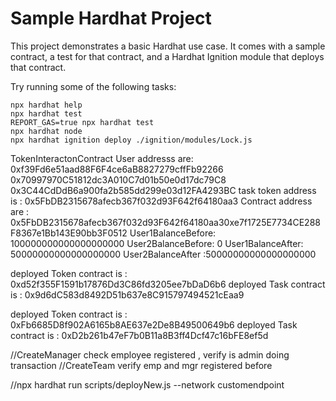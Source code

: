 # Sample Hardhat Project

This project demonstrates a basic Hardhat use case. It comes with a sample contract, a test for that contract, and a Hardhat Ignition module that deploys that contract.

Try running some of the following tasks:

```shell
npx hardhat help
npx hardhat test
REPORT_GAS=true npx hardhat test
npx hardhat node
npx hardhat ignition deploy ./ignition/modules/Lock.js
```


TokenInteractonContract
User addresss are: 0xf39Fd6e51aad88F6F4ce6aB8827279cffFb92266 0x70997970C51812dc3A010C7d01b50e0d17dc79C8  0x3C44CdDdB6a900fa2b585dd299e03d12FA4293BC
task token address is : 0x5FbDB2315678afecb367f032d93F642f64180aa3
Contract address are : 0x5FbDB2315678afecb367f032d93F642f64180aa30xe7f1725E7734CE288F8367e1Bb143E90bb3F0512
User1BalanceBefore: 100000000000000000000
User2BalanceBefore: 0
User1BalanceAfter: 50000000000000000000
User2BalanceAfter :50000000000000000000


deployed Token contract is : 0xd52f355F1591b17876Dd3C86fd3205ee7bDaD6b6
deployed Task contract is : 0x9d6dC583d8492D51b637e8C915797494521cEaa9

deployed Token contract is : 0xFb6685D8f902A6165b8AE637e2De8B49500649b6
deployed Task contract is : 0xD2b261b47eF7b0B11a8B3ff4Dcf47c16bFE8ef5d

//CreateManager check employee registered , verify is admin doing transaction
//CreateTeam verify emp and mgr registered before

//npx hardhat run scripts/deployNew.js --network customendpoint 
